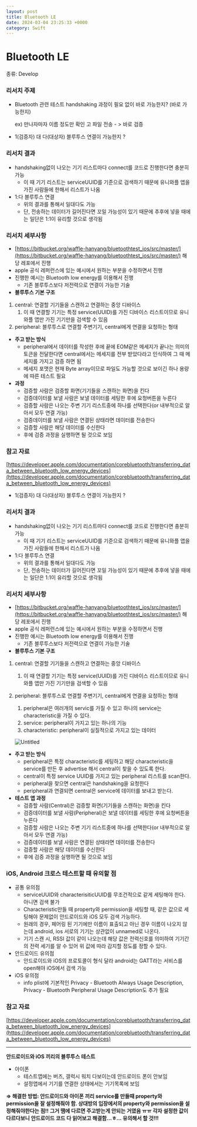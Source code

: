 ```yaml
---
layout: post
title: Bluetooth LE
date: 2024-03-04 23:25:33 +0000
category: Swift
---
```

# Bluetooth LE

종류: Develop

### 리서치 주제

- Bluetooth 관련 테스트 handshaking 과정이 필요 없이 바로 가능한지? (바로 가능한지)
    
    ex) 만나자마자 이름 정도만 확인 고 파일 전송 - > 바로 검증
    
- 1(검증자) 대 다(대상자) 블루투스 연결이 가능한지 ?

### 리서치 결과

- handshaking없이 나오는 기기 리스트마다 connect를 코드로 진행한다면 충분히 가능
    - 이 때 기기 리스트는 serviceUUID를 기준으로 검색하기 때문에 유니와플 앱을 가진 사람들에 한해서 리스트가 나옴
- 1:다 블루투스 연결
    - 위의 결과를 통해서 일대다도 가능
    - 단, 전송하는 데이터가 길어진다면 꼬일 가능성이 있기 때문에 추후에 넣을 때에는 일단은 1:1이 유리할 것으로 생각됨

### 리서치 세부사항

- [https://bitbucket.org/waffle-hanyang/bluetoothtest_ios/src/master/](https://bitbucket.org/waffle-hanyang/bluetoothtest_ios/src/master/) 해당 레포에서 진행
- apple 공식 레퍼런스에 있는 예시에서 원하는 부분을 수정하면서 진행
- 진행한 예시는 Bluetooth low energy를 이용해서 진행
    - 기존 블루투스보다 저전력으로 연결이 가능한 기술
- **블루투스 기본 구조**
1. central: 연결할 기기들을 스캔하고 연결하는 중앙 디바이스
    1. 이 때 연결할 기기는 특정 service(UUID)를 가진 디바이스 리스트이므로 유니와플 앱만 가진 기기만을 검색할 수 있음
2. peripheral: 블루투스로 연결할 주변기기, central에게 연결을 요청하는 형태
- **주고 받는 방식**
    - peripheral에서 데이터를 작성한 후에 끝에 EOM같은 메세지가 끝나는 의미의 토큰을 전달한다면 central에서는 메세지를 전부 받았다라고 인식하여 그 때 메세지를 가지고 검증 하면 됨
    - 메세지 포맷은 현재 Byte array이므로 파일도 가능할 것으로 보이긴 하나 용량에 따른 테스트 필요
- **과정**
    - 검증할 사람은 검증할 화면(기기들을 스캔하는 화면)을 킨다
    - 검증데이터를 보낼 사람은 보낼 데이터를 세팅한 후에 요청버튼을 누른다
    - 검증할 사람은 나오는 주변 기기 리스트중에 하나를 선택한다(or 내부적으로 알아서 모두 연결 가능)
    - 검증데이터를 보낼 사람은 연결된 상태라면 데이터를 전송한다
    - 검증할 사람은 해당 데이터를 수신한다
    - 후에 검증 과정을 실행하면 될 것으로 보임

### 참고 자료

[https://developer.apple.com/documentation/corebluetooth/transferring_data_between_bluetooth_low_energy_devices](https://developer.apple.com/documentation/corebluetooth/transferring_data_between_bluetooth_low_energy_devices)

- 1(검증자) 대 다(대상자) 블루투스 연결이 가능한지 ?

### 리서치 결과

- handshaking없이 나오는 기기 리스트마다 connect를 코드로 진행한다면 충분히 가능
    - 이 때 기기 리스트는 serviceUUID를 기준으로 검색하기 때문에 유니와플 앱을 가진 사람들에 한해서 리스트가 나옴
- 1:다 블루투스 연결
    - 위의 결과를 통해서 일대다도 가능
    - 단, 전송하는 데이터가 길어진다면 꼬일 가능성이 있기 때문에 추후에 넣을 때에는 일단은 1:1이 유리할 것으로 생각됨

### 리서치 세부사항

- [https://bitbucket.org/waffle-hanyang/bluetoothtest_ios/src/master/](https://bitbucket.org/waffle-hanyang/bluetoothtest_ios/src/master/) 해당 레포에서 진행
- apple 공식 레퍼런스에 있는 예시에서 원하는 부분을 수정하면서 진행
- 진행한 예시는 Bluetooth low energy를 이용해서 진행
    - 기존 블루투스보다 저전력으로 연결이 가능한 기술
- **블루투스 기본 구조**
1. central: 연결할 기기들을 스캔하고 연결하는 중앙 디바이스
    1. 이 때 연결할 기기는 특정 service(UUID)를 가진 디바이스 리스트이므로 유니와플 앱만 가진 기기만을 검색할 수 있음
2. peripheral: 블루투스로 연결할 주변기기, central에게 연결을 요청하는 형태
    1. peripheral은 여러개의 servic를 가질 수 있고 하나의 service는 characteristic을 가질 수 있다.
    2. service: peripheral이 가지고 있는 하나의 기능
    3. characteristic: peripheral이 실질적으로 가지고 있는 데이터
    
    ![Untitled](Bluetooth%20LE%20e19395ce76064c9bb0c5909430dbc27b/Untitled.png)
    
- **주고 받는 방식**
    - peripheral은 특정 characteristic를 세팅하고 해당 characteristic을 service를 만든 후 advertise 해서 central이 찾을 수 있도록 한다.
    - central이 특정 service UUID를 가지고 있는 peripheral 리스트를 scan한다.
    - peripheral을 찾으면 central은 handshaking을 요청한다
    - peripheral과 연결되면 central은 service에 데이터를 보내고 받는다.
- **테스트 앱 과정**
    - 검증할 사람(Central)은 검증할 화면(기기들을 스캔하는 화면)을 킨다
    - 검증데이터를 보낼 사람(Peripheral)은 보낼 데이터를 세팅한 후에 요청버튼을 누른다
    - 검증할 사람은 나오는 주변 기기 리스트중에 하나를 선택한다(or 내부적으로 알아서 모두 연결 가능)
    - 검증데이터를 보낼 사람은 연결된 상태라면 데이터를 전송한다
    - 검증할 사람은 해당 데이터를 수신한다
    - 후에 검증 과정을 실행하면 될 것으로 보임

### iOS, Android 크로스 테스트할 때 유의할 점

- 공통 유의점
    - serviceUUID와 characterisiticUUID를 무조건적으로 같게 세팅해야 한다. 아니면 검색 불가
    - Characteristic만들 때 property와 permission을 세팅할 때, 같은 값으로 세팅해야 문제없이 안드로이드와 iOS 모두 검색 가능하다.
    - 원래의 경우, 페어링 된 기기에만 이름이 표출되고 아닌 경우 이름이 나오지 않는데 android, ios 서로의 기기는 상관없이 unnamed로 나온다.
    - 기기 스캔 시, RSSI 값이 같이 나오는데 해당 값은 전력신호를 의미하여 기기간의 전력 세기를 알 수 있어 위 값에 따라 감지할 정도를 정할 수 있다.
- 안드로이드 유의점
    - 안드로이드와 iOS의 프로토콜이 형식 달라 android는 GATT라는 서비스를 open해야 iOS에서 검색 가능
- iOS 유의점
    - info plist에 기본적인 Privacy - Bluetooth Always Usage Description, Privacy - Bluetooth Peripheral Usage Description도 추가 필요

### 참고 자료

[https://developer.apple.com/documentation/corebluetooth/transferring_data_between_bluetooth_low_energy_devices](https://developer.apple.com/documentation/corebluetooth/transferring_data_between_bluetooth_low_energy_devices)

---

**안드로이드와 iOS 끼리의 블루투스 테스트**

- 아이폰
    - 테스트앱에는 버즈, 갤럭시 워치 다보이는데 안드로이드 폰이 안보임
    - 설정앱에서 기기를 연결한 상태에서는 기기목록에 보임

**⇒ 해결한 방법: 안드로이드와 아이폰 끼리 service를 만들때 property와 permission을 잘 설정해줘야 함.  상대방의 입장에서의 property와 permission을 설정해줘야한다는 점!! 그거 땜에 다르면 주고받는게 안되는 거였음 ㅠㅠ 각자 설정한 값이 다르다보니 안드로이드 코드 다 읽어보고 해결함…ㅎ… 유의해서 할 것!!!**
